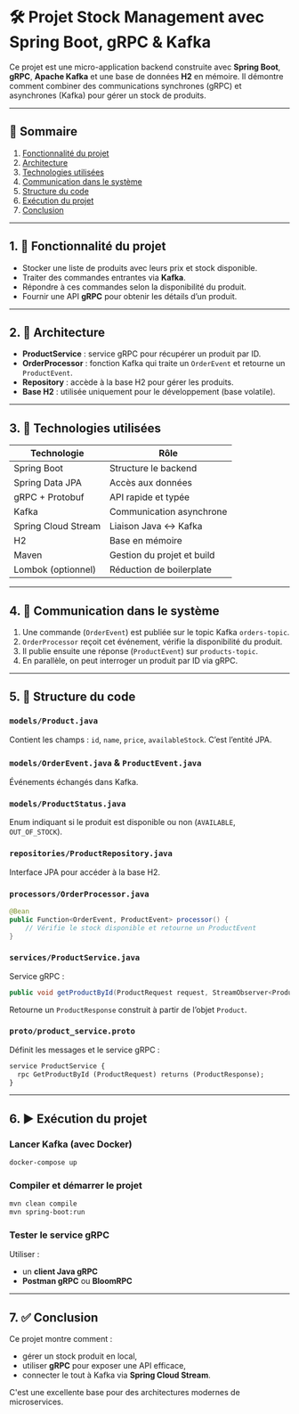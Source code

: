 # 🛠️ Projet Stock Management avec Spring Boot, gRPC & Kafka

Ce projet est une micro-application backend construite avec **Spring Boot**, **gRPC**, **Apache Kafka** et une base de données **H2** en mémoire. Il démontre comment combiner des communications synchrones (gRPC) et asynchrones (Kafka) pour gérer un stock de produits.

---

## 📑 Sommaire

1. [Fonctionnalité du projet](#1-fonctionnalité-du-projet)
2. [Architecture](#2-architecture)
3. [Technologies utilisées](#3-technologies-utilisées)
4. [Communication dans le système](#4-communication-dans-le-système)
5. [Structure du code](#5-structure-du-code)
6. [Exécution du projet](#6-exécution-du-projet)
7. [Conclusion](#7-conclusion)

---

## 1. 🎯 Fonctionnalité du projet

- Stocker une liste de produits avec leurs prix et stock disponible.
- Traiter des commandes entrantes via **Kafka**.
- Répondre à ces commandes selon la disponibilité du produit.
- Fournir une API **gRPC** pour obtenir les détails d’un produit.

---

## 2. 🧱 Architecture

- **ProductService** : service gRPC pour récupérer un produit par ID.
- **OrderProcessor** : fonction Kafka qui traite un `OrderEvent` et retourne un `ProductEvent`.
- **Repository** : accède à la base H2 pour gérer les produits.
- **Base H2** : utilisée uniquement pour le développement (base volatile).

---

## 3. 🧰 Technologies utilisées

| Technologie | Rôle |
|-------------|------|
| Spring Boot | Structure le backend |
| Spring Data JPA | Accès aux données |
| gRPC + Protobuf | API rapide et typée |
| Kafka | Communication asynchrone |
| Spring Cloud Stream | Liaison Java ↔ Kafka |
| H2 | Base en mémoire |
| Maven | Gestion du projet et build |
| Lombok (optionnel) | Réduction de boilerplate |

---

## 4. 🔁 Communication dans le système

1. Une commande (`OrderEvent`) est publiée sur le topic Kafka `orders-topic`.
2. `OrderProcessor` reçoit cet événement, vérifie la disponibilité du produit.
3. Il publie ensuite une réponse (`ProductEvent`) sur `products-topic`.
4. En parallèle, on peut interroger un produit par ID via gRPC.

---

## 5. 📂 Structure du code

### `models/Product.java`
Contient les champs : `id`, `name`, `price`, `availableStock`. C’est l’entité JPA.

### `models/OrderEvent.java` & `ProductEvent.java`
Événements échangés dans Kafka.

### `models/ProductStatus.java`
Enum indiquant si le produit est disponible ou non (`AVAILABLE`, `OUT_OF_STOCK`).

### `repositories/ProductRepository.java`
Interface JPA pour accéder à la base H2.

### `processors/OrderProcessor.java`
```java
@Bean
public Function<OrderEvent, ProductEvent> processor() {
    // Vérifie le stock disponible et retourne un ProductEvent
}
```

### `services/ProductService.java`
Service gRPC :
```java
public void getProductById(ProductRequest request, StreamObserver<ProductResponse> responseObserver)
```
Retourne un `ProductResponse` construit à partir de l’objet `Product`.

### `proto/product_service.proto`
Définit les messages et le service gRPC :
```proto
service ProductService {
  rpc GetProductById (ProductRequest) returns (ProductResponse);
}
```

---

## 6. ▶️ Exécution du projet

### Lancer Kafka (avec Docker)
```bash
docker-compose up
```

### Compiler et démarrer le projet
```bash
mvn clean compile
mvn spring-boot:run
```

### Tester le service gRPC
Utiliser :
- un **client Java gRPC**
- **Postman gRPC** ou **BloomRPC**

---

## 7. ✅ Conclusion

Ce projet montre comment :
- gérer un stock produit en local,
- utiliser **gRPC** pour exposer une API efficace,
- connecter le tout à Kafka via **Spring Cloud Stream**.

C'est une excellente base pour des architectures modernes de microservices.

